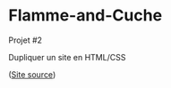 # Flamme-and-Cuche

Projet #2

Dupliquer un site en HTML/CSS 

([Site source](https://flamme-and-cuche.fr/))
